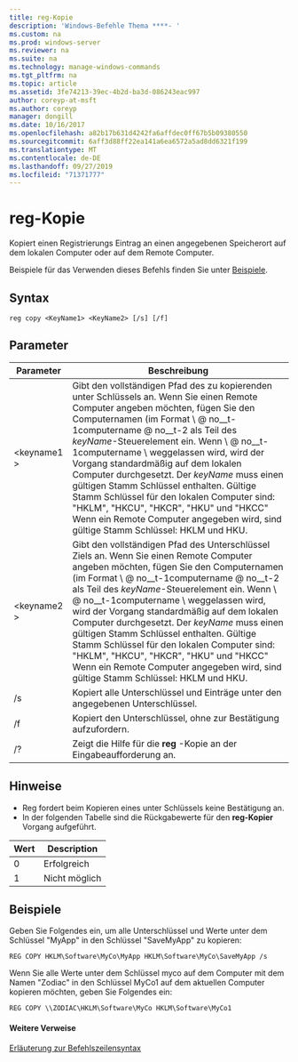 ```yaml
---
title: reg-Kopie
description: 'Windows-Befehle Thema ****- '
ms.custom: na
ms.prod: windows-server
ms.reviewer: na
ms.suite: na
ms.technology: manage-windows-commands
ms.tgt_pltfrm: na
ms.topic: article
ms.assetid: 3fe74213-39ec-4b2d-ba3d-086243eac997
author: coreyp-at-msft
ms.author: coreyp
manager: dongill
ms.date: 10/16/2017
ms.openlocfilehash: a82b17b631d4242fa6affdec0ff67b5b09380550
ms.sourcegitcommit: 6aff3d88ff22ea141a6ea6572a5ad8dd6321f199
ms.translationtype: MT
ms.contentlocale: de-DE
ms.lasthandoff: 09/27/2019
ms.locfileid: "71371777"
---
```

# <a name="reg-copy"></a>reg-Kopie



Kopiert einen Registrierungs Eintrag an einen angegebenen Speicherort auf dem lokalen Computer oder auf dem Remote Computer.

Beispiele für das Verwenden dieses Befehls finden Sie unter [Beispiele](#BKMK_examples).

## <a name="syntax"></a>Syntax

```
reg copy <KeyName1> <KeyName2> [/s] [/f]
```

## <a name="parameters"></a>Parameter

|Parameter|Beschreibung|
|---------|-----------|
|\<keyname1 >|Gibt den vollständigen Pfad des zu kopierenden unter Schlüssels an. Wenn Sie einen Remote Computer angeben möchten, fügen Sie den Computernamen (im Format \\ @ no__t-1computername @ no__t-2 als Teil des *keyName*-Steuerelement ein. Wenn \\ @ no__t-1computername \ weggelassen wird, wird der Vorgang standardmäßig auf dem lokalen Computer durchgesetzt. Der *keyName* muss einen gültigen Stamm Schlüssel enthalten. Gültige Stamm Schlüssel für den lokalen Computer sind: "HKLM", "HKCU", "HKCR", "HKU" und "HKCC" Wenn ein Remote Computer angegeben wird, sind gültige Stamm Schlüssel: HKLM und HKU.|
|\<keyname2 >|Gibt den vollständigen Pfad des Unterschlüssel Ziels an. Wenn Sie einen Remote Computer angeben möchten, fügen Sie den Computernamen (im Format \\ @ no__t-1computername @ no__t-2 als Teil des *keyName*-Steuerelement ein. Wenn \\ @ no__t-1computername \ weggelassen wird, wird der Vorgang standardmäßig auf dem lokalen Computer durchgesetzt. Der *keyName* muss einen gültigen Stamm Schlüssel enthalten. Gültige Stamm Schlüssel für den lokalen Computer sind: "HKLM", "HKCU", "HKCR", "HKU" und "HKCC" Wenn ein Remote Computer angegeben wird, sind gültige Stamm Schlüssel: HKLM und HKU.|
|/s|Kopiert alle Unterschlüssel und Einträge unter den angegebenen Unterschlüssel.|
|/f|Kopiert den Unterschlüssel, ohne zur Bestätigung aufzufordern.|
|/?|Zeigt die Hilfe für die **reg** -Kopie an der Eingabeaufforderung an.|

## <a name="remarks"></a>Hinweise

-   Reg fordert beim Kopieren eines unter Schlüssels keine Bestätigung an.
-   In der folgenden Tabelle sind die Rückgabewerte für den **reg-Kopier** Vorgang aufgeführt.

|Wert|Description|
|-----|-----------|
|0|Erfolgreich|
|1|Nicht möglich|

## <a name="BKMK_examples"></a>Beispiele

Geben Sie Folgendes ein, um alle Unterschlüssel und Werte unter dem Schlüssel "MyApp" in den Schlüssel "SaveMyApp" zu kopieren:
```
REG COPY HKLM\Software\MyCo\MyApp HKLM\Software\MyCo\SaveMyApp /s
```
Wenn Sie alle Werte unter dem Schlüssel myco auf dem Computer mit dem Namen "Zodiac" in den Schlüssel MyCo1 auf dem aktuellen Computer kopieren möchten, geben Sie Folgendes ein:
```
REG COPY \\ZODIAC\HKLM\Software\MyCo HKLM\Software\MyCo1
```

#### <a name="additional-references"></a>Weitere Verweise

[Erläuterung zur Befehlszeilensyntax](command-line-syntax-key.md)